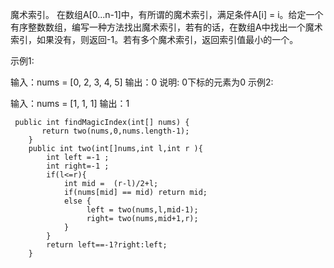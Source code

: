 魔术索引。 在数组A[0...n-1]中，有所谓的魔术索引，满足条件A[i] = i。给定一个有序整数数组，编写一种方法找出魔术索引，若有的话，在数组A中找出一个魔术索引，如果没有，则返回-1。若有多个魔术索引，返回索引值最小的一个。

示例1:

 输入：nums = [0, 2, 3, 4, 5]
 输出：0
 说明: 0下标的元素为0
示例2:

 输入：nums = [1, 1, 1]
 输出：1

```
 public int findMagicIndex(int[] nums) {
       return two(nums,0,nums.length-1);
    }
    public int two(int[]nums,int l,int r ){
        int left =-1 ;
        int right=-1 ;
        if(l<=r){
            int mid =  (r-l)/2+l;
            if(nums[mid] == mid) return mid;
            else {
                 left = two(nums,l,mid-1);
                 right= two(nums,mid+1,r);
            }
        }
        return left==-1?right:left;
    }
```